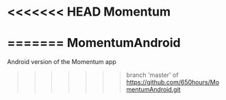 <<<<<<< HEAD
Momentum
========
=======
MomentumAndroid
===============

Android version of the Momentum app
>>>>>>> branch 'master' of https://github.com/650hours/MomentumAndroid.git

